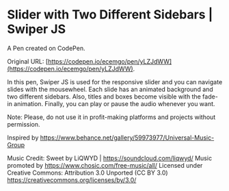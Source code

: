 # Slider with Two Different Sidebars | Swiper JS

A Pen created on CodePen.

Original URL: [https://codepen.io/ecemgo/pen/yLZJdWW](https://codepen.io/ecemgo/pen/yLZJdWW).

In this pen, Swiper JS is used for the responsive slider and you can navigate slides with the mousewheel. Each slide has an animated background and two different sidebars. Also, titles and boxes become visible with the fade-in animation. Finally, you can play or pause the audio whenever you want.

Note: Please, do not use it in profit-making platforms and projects without permission.

Inspired by  https://www.behance.net/gallery/59973977/Universal-Music-Group

Music Credit:
Sweet by LiQWYD | https://soundcloud.com/liqwyd/
Music promoted by https://www.chosic.com/free-music/all/
Licensed under Creative Commons: Attribution 3.0 Unported (CC BY 3.0)
 https://creativecommons.org/licenses/by/3.0/